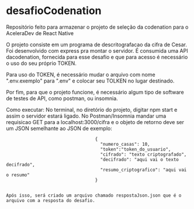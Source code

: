 # desafioCodenation
Repositório feito para armazenar o projeto de seleção da codenation para o AceleraDev de React Native 


O projeto consiste em um programa de descritografacao da cifra de Cesar. Foi desenvolvido com express pra montar o servidor.
É consumida uma API dacodenation, fornecida para esse desafio e que para acesso é necessário o uso do seu próprio TOKEN. 


Para uso do TOKEN, é necessário mudar o arquivo com nome ".env.exemplo" para ".env" e colocar seu TOLKEN no lugar destinado.

Por fim, para que o projeto funcione, é necessário algum tipo de software de testes de API, como postman, ou insomnia.


Como executar:
    No terminal, no diretório do projeto, digitar npm start e assim o servidor estará ligado.
    No Postman/Insomnia mandar uma requisicao GET para a localhost:3000/cifra e o objeto de retorno deve ser um JSON semelhante
ao JSON de exemplo:


                                      {
                                        "numero_casas": 10,
                                        "token":"token_do_usuario",
                                        "cifrado": "texto criptografado",
                                        "decifrado": "aqui vai o texto decifrado",
                                        "resumo_criptografico": "aqui vai o resumo"
                                      }
                                      
                                      
    Após isso, será criado um arquivo chamado respostaJson.json que é o arquivo com a resposta do desafio.
